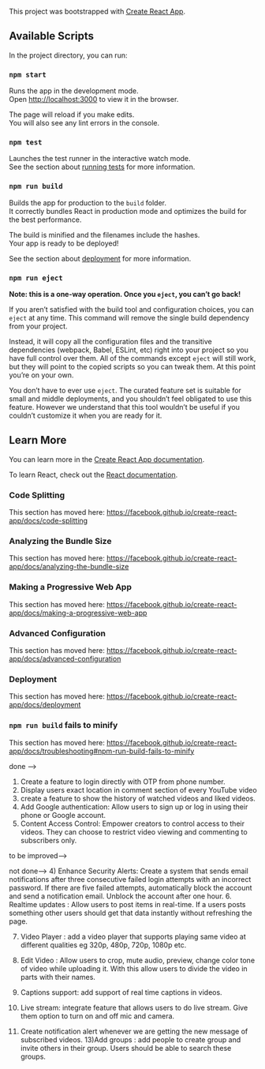 This project was bootstrapped with [Create React App](https://github.com/facebook/create-react-app).

## Available Scripts

In the project directory, you can run:

### `npm start`

Runs the app in the development mode.<br />
Open [http://localhost:3000](http://localhost:3000) to view it in the browser.

The page will reload if you make edits.<br />
You will also see any lint errors in the console.

### `npm test`

Launches the test runner in the interactive watch mode.<br />
See the section about [running tests](https://facebook.github.io/create-react-app/docs/running-tests) for more information.

### `npm run build`

Builds the app for production to the `build` folder.<br />
It correctly bundles React in production mode and optimizes the build for the best performance.

The build is minified and the filenames include the hashes.<br />
Your app is ready to be deployed!

See the section about [deployment](https://facebook.github.io/create-react-app/docs/deployment) for more information.

### `npm run eject`

**Note: this is a one-way operation. Once you `eject`, you can’t go back!**

If you aren’t satisfied with the build tool and configuration choices, you can `eject` at any time. This command will remove the single build dependency from your project.

Instead, it will copy all the configuration files and the transitive dependencies (webpack, Babel, ESLint, etc) right into your project so you have full control over them. All of the commands except `eject` will still work, but they will point to the copied scripts so you can tweak them. At this point you’re on your own.

You don’t have to ever use `eject`. The curated feature set is suitable for small and middle deployments, and you shouldn’t feel obligated to use this feature. However we understand that this tool wouldn’t be useful if you couldn’t customize it when you are ready for it.

## Learn More

You can learn more in the [Create React App documentation](https://facebook.github.io/create-react-app/docs/getting-started).

To learn React, check out the [React documentation](https://reactjs.org/).

### Code Splitting

This section has moved here: https://facebook.github.io/create-react-app/docs/code-splitting

### Analyzing the Bundle Size

This section has moved here: https://facebook.github.io/create-react-app/docs/analyzing-the-bundle-size

### Making a Progressive Web App

This section has moved here: https://facebook.github.io/create-react-app/docs/making-a-progressive-web-app

### Advanced Configuration

This section has moved here: https://facebook.github.io/create-react-app/docs/advanced-configuration

### Deployment

This section has moved here: https://facebook.github.io/create-react-app/docs/deployment

### `npm run build` fails to minify
 
This section has moved here: https://facebook.github.io/create-react-app/docs/troubleshooting#npm-run-build-fails-to-minify

done -->
1) Create a feature to login directly with OTP from phone number. 
2) Display users exact location in comment section of every YouTube video 
3) create a feature to show the history of watched videos and liked videos.
12) Add Google authentication: Allow users to sign up or log in using their phone or Google account.  
5) Content Access Control: Empower creators to control access to their videos. They can choose to restrict video viewing and commenting to subscribers only. 


to be improved-->



not done-->
4) Enhance Security Alerts: Create a system that sends email notifications after three consecutive failed login attempts with an incorrect password. If there are five failed attempts, automatically block the account and send a notification email. Unblock the account after one hour.
6. Realtime updates : Allow users to post items in real-time. If a users posts something other users should get that data instantly without refreshing the page.

7. Video Player : add a video player that supports playing same video at different qualities eg 320p, 480p, 720p, 1080p etc.

8. Edit Video : Allow users to crop, mute audio, preview, change color tone of video while uploading it. With this allow users to divide the video in parts with their names.

9. Captions support: add support of real time captions in videos.

10. Live stream: integrate feature that allows users to do live stream. Give them option to turn on and off mic and camera.

11) Create notification alert whenever we are getting the new message of subscribed videos.
13)Add groups : add people to create group and invite others in their group. Users should be able to search these groups.